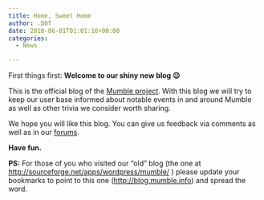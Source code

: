 ```yaml
---
title: Home, Sweet Home
author: .D0T
date: 2010-06-01T01:01:16+00:00
categories:
  - News

---
```

First things first: **Welcome to our shiny new blog 😉**

This is the official blog of the <a href="http://www.mumble.info/" target="_blank">Mumble project</a>. With this blog we will try to keep our user base informed about notable events in and around Mumble as well as other trivia we consider worth sharing.

We hope you will like this blog. You can give us feedback via comments as well as in our <a href="https://sourceforge.net/apps/phpbb/mumble/" target="_blank">forums</a>.

**Have fun.**

**PS:** For those of you who visited our &#8220;old&#8221; blog (the one at http://sourceforge.net/apps/wordpress/mumble/ ) please update your bookmarks to point to this one (<http://blog.mumble.info>) and spread the word.
